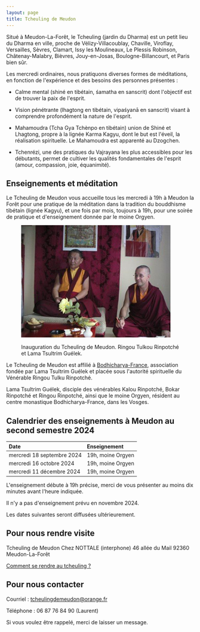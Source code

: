 ```yaml
---
layout: page 
title: Tcheuling de Meudon
---
```


Situé à Meudon-La-Forêt, le Tcheuling (jardin du Dharma) est un petit lieu du
Dharma en ville, proche de Vélizy-Villacoublay, Chaville, Viroflay, Versailles,
Sèvres, Clamart, Issy les Moulineaux, Le Plessis Robinson, Châtenay-Malabry,
Bièvres, Jouy-en-Josas, Boulogne-Billancourt, et Paris bien sûr.

Les mercredi ordinaires, nous pratiquons diverses formes de méditations, en
fonction de l'expérience et des besoins des personnes présentes :

- Calme mental (shiné en tibétain, śamatha en sanscrit) dont l'objectif est de
trouver la paix de l'esprit.

- Vision pénétrante (lhagtong en tibétain, vipaśyanā en sanscrit) visant à
comprendre profondément la nature de l'esprit.

- Mahamoudra (Tcha Gya Tchènpo en tibétain) union de Shiné et Lhagtong, propre à
la lignée Karma Kagyu, dont le but est l'éveil, la réalisation spirituelle. Le
Mahamoudra est apparenté au Dzogchen.

- Tchenrézi, une des pratiques du Vajrayana les plus accessibles pour les
débutants, permet de cultiver les qualités fondamentales de l'esprit (amour,
compassion, joie, équanimité).

## Enseignements et méditation

Le Tcheuling de Meudon vous accueille tous les mercredi à 19h à Meudon la Forêt
pour une pratique de la méditation dans la tradition du bouddhisme tibétain
(lignée Kagyu), et une fois par mois, toujours à 19h, pour une soirée de
pratique et d'enseignement donnée par le moine Orgyen.

<figure>
  <p><img src="/assets/img/inauguration.jpg" alt="Méditation à Meudon" /></p>
  <figcaption>Inauguration du Tcheuling de Meudon. Ringou Tulkou Rinpotché et Lama Tsultrim Guélek.</figcaption>
</figure>

Le Tcheuling de Meudon est affilié à [Bodhicharya-France](https://www.bodhicharya-france.org/), association fondée par
Lama Tsultrim Guélek et placée sous l'autorité spirituelle du Vénérable Ringou
Tulku Rinpotché.  

Lama Tsultrim Guélek, disciple des vénérables Kalou Rinpotché, Bokar Rinpotché
et Ringou Rinpotché, ainsi que le moine Orgyen, résident au centre monastique
Bodhicharya-France, dans les Vosges.

## Calendrier des enseignements à Meudon au second semestre 2024



| Date                       | Enseignement                                                                             |
| :------------------------- | :----------------------------------------------------------------------------------------|
| mercredi 18 septembre 2024 | 19h, moine Orgyen                                                                        |
| mercredi 16 octobre 2024   | 19h, moine Orgyen                                                                        |
| mercredi 11 décembre 2024  | 19h, moine Orgyen                                                                        |

L'enseignement débute à 19h précise, merci de vous présenter au moins dix minutes avant l'heure indiquée.

Il n'y a pas d'enseignement prévu en novembre 2024.

Les dates suivantes seront diffusées ultérieurement.

## Pour nous rendre visite

Tcheuling de Meudon
Chez NOTTALE (interphone)
46 allée du Mail
92360 Meudon-La-Forêt

[Comment se rendre au tcheuling ?](/comment-venir/)

## Pour nous contacter

Courriel : [tcheulingdemeudon@orange.fr](mailto:tcheulingdemeudon@orange.fr)

Téléphone : 06 87 76 84 90 (Laurent)

Si vous voulez être rappelé, merci de laisser un message.
